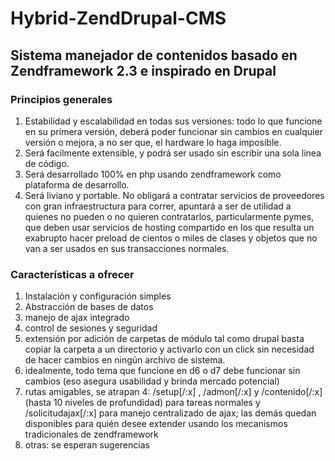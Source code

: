 # Hybrid-ZendDrupal-CMS
## Sistema manejador de contenidos basado en Zendframework 2.3 e inspirado en Drupal
### Principios generales
1. Estabilidad y escalabilidad en todas sus versiones: todo lo que funcione en su primera versión, deberá poder funcionar sin cambios en cualquier versión o mejora, a no ser que, el hardware lo haga imposible.
2. Será facilmente extensible, y podrá ser usado sin escribir una sola línea de código.
3. Será desarrollado 100% en php usando zendframework como plataforma de desarrollo.
4. Será liviano y portable. No obligará a contratar servicios de proveedores con gran infraestructura para correr, apuntará a ser de utilidad a quienes no pueden o no quieren contratarlos, particularmente pymes, que deben usar servicios de hosting compartido en los que resulta un exabrupto hacer preload de cientos o miles de clases y objetos que no van a ser usados en sus transacciones normales.
 

### Características a ofrecer
1. Instalación y configuración simples
2. Abstracción de bases de datos
3. manejo de ajax integrado
4. control de sesiones y seguridad
5. extensión por adición de carpetas de módulo tal como drupal basta copiar la carpeta a un directorio y activarlo con un click sin necesidad de hacer cambios en ningún archivo de sistema.
6. idealmente, todo tema que funcione en d6 o d7 debe funcionar sin cambios (eso asegura usabilidad y brinda mercado potencial)
7. rutas amigables, se atrapan 4: /setup[/:x] , /admon[/:x] y /contenido[/:x] (hasta 10 niveles de profundidad) para tareas normales y /solicitudajax[/:x] para manejo centralizado de ajax; las demás quedan disponibles para quién desee extender usando los mecanismos tradicionales de zendframework
8. otras: se esperan sugerencias

